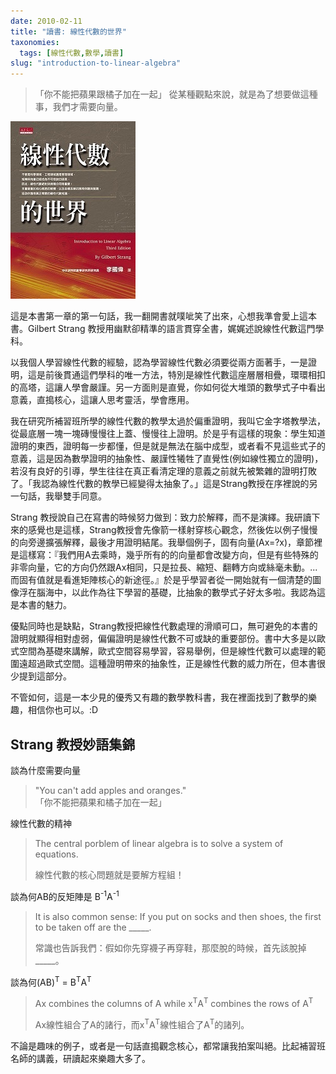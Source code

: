```yaml
---
date: 2010-02-11
title: "讀書: 線性代數的世界"
taxonomies:
  tags: [線性代數,數學,讀書]
slug: "introduction-to-linear-algebra"
---
```


>「你不能把蘋果跟橘子加在一起」
> 從某種觀點來說，就是為了想要做這種事，我們才需要向量。

![線性代數的世界](/img/book/linear-algebra.jpg#book)

這是本書第一章的第一句話，我一翻開書就噗呲笑了出來，心想我準會愛上這本書。Gilbert Strang 教授用幽默卻精準的語言貫穿全書，娓娓述說線性代數這門學科。

以我個人學習線性代數的經驗，認為學習線性代數必須要從兩方面著手，一是證明，這是前後貫通這們學科的唯一方法，特別是線性代數這座層層相疊，環環相扣的高塔，這讓人學會嚴謹。另一方面則是直覺，你如何從大堆頭的數學式子中看出意義，直搗核心，這讓人思考靈活，學會應用。

我在研究所補習班所學的線性代數的教學太過於偏重證明，我叫它金字塔教學法，從最底層一塊一塊磚慢慢往上蓋、慢慢往上證明。於是乎有這樣的現象：學生知道證明的東西，證明每一步都懂，但是就是無法在腦中成型，或者看不見這些式子的意義，這是因為數學證明的抽象性、嚴謹性犧牲了直覺性(例如線性獨立的證明)，若沒有良好的引導，學生往往在真正看清定理的意義之前就先被繁雜的證明打敗了。「我認為線性代數的教學已經變得太抽象了。」這是Strang教授在序裡說的另一句話，我舉雙手同意。

Strang 教授說自己在寫書的時候努力做到：致力於解釋，而不是演繹。我研讀下來的感覺也是這樣，Strang教授會先像箭一樣射穿核心觀念，然後佐以例子慢慢的向旁邊擴張解釋，最後才用證明結尾。我舉個例子，固有向量(Ax=?x)，章節裡是這樣寫：『我們用A去乘時，幾乎所有的的向量都會改變方向，但是有些特殊的非零向量，它的方向仍然跟Ax相同，只是拉長、縮短、翻轉方向或絲毫未動。... 而固有值就是看進矩陣核心的新途徑。』於是乎學習者從一開始就有一個清楚的圖像浮在腦海中，以此作為往下學習的基礎，比抽象的數學式子好太多啦。我認為這是本書的魅力。

優點同時也是缺點，Strang教授把線性代數處理的滑順可口，無可避免的本書的證明就顯得相對虛弱，偏偏證明是線性代數不可或缺的重要部份。書中大多是以歐式空間為基礎來講解，歐式空間容易學習，容易舉例，但是線性代數可以處理的範圍遠超過歐式空間。這種證明帶來的抽象性，正是線性代數的威力所在，但本書很少提到這部分。

不管如何，這是一本少見的優秀又有趣的數學教科書，我在裡面找到了數學的樂趣，相信你也可以。:D

## Strang 教授妙語集錦 ##

談為什麼需要向量

> "You can't add apples and oranges." <br>「你不能把蘋果和橘子加在一起」

線性代數的精神

> The central porblem of linear algebra is to solve a system of equations.
>
> 線性代數的核心問題就是要解方程組！

談為何AB的反矩陣是 B<sup>-1</sup>A<sup>-1</sup>

> It is also common sense: If you put on socks and then shoes, the first to be taken off are the _____.<br>
>
> 常識也告訴我們：假如你先穿襪子再穿鞋，那麼脫的時候，首先該脫掉_____。

談為何(AB)<sup>T</sup> = B<sup>T</sup>A<sup>T</sup>

> Ax combines the columns of A while x<sup>T</sup>A<sup>T</sup> combines the rows of A<sup>T</sup><br>
>
> Ax線性組合了A的諸行，而x<sup>T</sup>A<sup>T</sup>線性組合了A<sup>T</sup>的諸列。

不論是趣味的例子，或者是一句話直搗觀念核心，都常讓我拍案叫絕。比起補習班名師的講義，研讀起來樂趣大多了。
